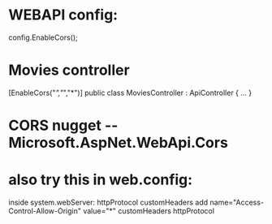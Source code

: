 # WEBAPI config:
config.EnableCors();

# Movies controller
[EnableCors("*","*","*")]
public class MoviesController : ApiController
{ ... }

# CORS nugget -- Microsoft.AspNet.WebApi.Cors

# also try this in web.config: 
inside system.webServer:
  httpProtocol
    customHeaders
      add name="Access-Control-Allow-Origin" value="*" 
    customHeaders
  httpProtocol
